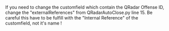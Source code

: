 If you need to change the customfield which contain the QRadar Offense ID, change the "externalReferences" from QRadarAutoClose.py line 15.
Be careful this have to be fulfill with the "Internal Reference" of the customfield, not it's name !
